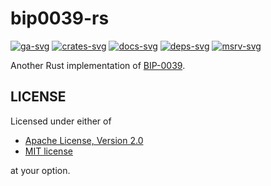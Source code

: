 # bip0039-rs

[![ga-svg]][ga-url] [![crates-svg]][crates-url] [![docs-svg]][docs-url] [![deps-svg]][deps-url] [![msrv-svg]][msrv-url]

[ga-svg]: https://github.com/koushiro/bip0039-rs/workflows/build/badge.svg
[ga-url]: https://github.com/koushiro/bip0039-rs/actions
[crates-svg]: https://img.shields.io/crates/v/bip0039
[crates-url]: https://crates.io/crates/bip0039
[docs-svg]: https://docs.rs/bip0039/badge.svg
[docs-url]: https://docs.rs/bip0039
[deps-svg]: https://deps.rs/repo/github/koushiro/bip0039-rs/status.svg
[deps-url]: https://deps.rs/repo/github/koushiro/bip0039-rs
[msrv-svg]: https://img.shields.io/badge/rustc-1.41+-blue.svg
[msrv-url]: https://blog.rust-lang.org/2020/01/30/Rust-1.41.0.html

Another Rust implementation of [BIP-0039](https://github.com/bitcoin/bips/blob/master/bip-0039.mediawiki).

## LICENSE

Licensed under either of

- [Apache License, Version 2.0](LICENSE-APACHE)
- [MIT license](LICENSE-MIT)

at your option.
